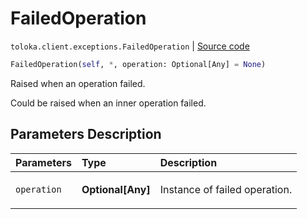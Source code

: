 # FailedOperation
`toloka.client.exceptions.FailedOperation` | [Source code](https://github.com/Toloka/toloka-kit/blob/v1.1.1/src/client/exceptions.py#L40)

```python
FailedOperation(self, *, operation: Optional[Any] = None)
```

Raised when an operation failed.


Could be raised when an inner operation failed.

## Parameters Description

| Parameters | Type | Description |
| :----------| :----| :-----------|
`operation`|**Optional\[Any\]**|<p>Instance of failed operation.</p>
